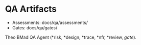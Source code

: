 # QA Artifacts

- Assessments: docs/qa/assessments/
- Gates: docs/qa/gates/

Theo BMad QA Agent (*risk, *design, *trace, *nfr, *review, *gate*). 